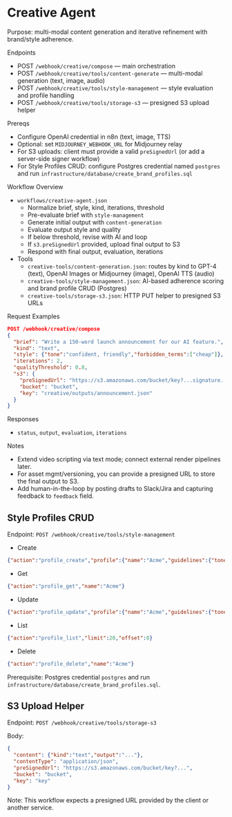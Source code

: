 # Creative Agent

Purpose: multi-modal content generation and iterative refinement with brand/style adherence.

Endpoints
- POST `/webhook/creative/compose` — main orchestration
- POST `/webhook/creative/tools/content-generate` — multi-modal generation (text, image, audio)
- POST `/webhook/creative/tools/style-management` — style evaluation and profile handling
 - POST `/webhook/creative/tools/storage-s3` — presigned S3 upload helper

Prereqs
- Configure OpenAI credential in n8n (text, image, TTS)
- Optional: set `MIDJOURNEY_WEBHOOK_URL` for Midjourney relay
 - For S3 uploads: client must provide a valid `preSignedUrl` (or add a server-side signer workflow)
 - For Style Profiles CRUD: configure Postgres credential named `postgres` and run `infrastructure/database/create_brand_profiles.sql`

Workflow Overview
- `workflows/creative-agent.json`
  - Normalize brief, style, kind, iterations, threshold
  - Pre-evaluate brief with `style-management`
  - Generate initial output with `content-generation`
  - Evaluate output style and quality
  - If below threshold, revise with AI and loop
  - If `s3.preSignedUrl` provided, upload final output to S3
  - Respond with final output, evaluation, iterations
- Tools
  - `creative-tools/content-generation.json`: routes by kind to GPT-4 (text), OpenAI Images or Midjourney (image), OpenAI TTS (audio)
  - `creative-tools/style-management.json`: AI-based adherence scoring and brand profile CRUD (Postgres)
  - `creative-tools/storage-s3.json`: HTTP PUT helper to presigned S3 URLs

Request Examples
```json
POST /webhook/creative/compose
{
  "brief": "Write a 150-word launch announcement for our AI feature.",
  "kind": "text",
  "style": {"tone":"confident, friendly","forbidden_terms":["cheap"]},
  "iterations": 2,
  "qualityThreshold": 0.8,
  "s3": {
    "preSignedUrl": "https://s3.amazonaws.com/bucket/key?...signature...",
    "bucket": "bucket",
    "key": "creative/outputs/announcement.json"
  }
}
```

Responses
- `status`, `output`, `evaluation`, `iterations`

Notes
- Extend video scripting via text mode; connect external render pipelines later.
- For asset mgmt/versioning, you can provide a presigned URL to store the final output to S3.
- Add human-in-the-loop by posting drafts to Slack/Jira and capturing feedback to `feedback` field.

## Style Profiles CRUD

Endpoint: `POST /webhook/creative/tools/style-management`

- Create
```json
{"action":"profile_create","profile":{"name":"Acme","guidelines":{"tone":"confident"}}}
```

- Get
```json
{"action":"profile_get","name":"Acme"}
```

- Update
```json
{"action":"profile_update","profile":{"name":"Acme","guidelines":{"tone":"confident","claims":"no unverifiable claims"}}}
```

- List
```json
{"action":"profile_list","limit":20,"offset":0}
```

- Delete
```json
{"action":"profile_delete","name":"Acme"}
```

Prerequisite: Postgres credential `postgres` and run `infrastructure/database/create_brand_profiles.sql`.

## S3 Upload Helper

Endpoint: `POST /webhook/creative/tools/storage-s3`

Body:
```json
{
  "content": {"kind":"text","output":"..."},
  "contentType": "application/json",
  "preSignedUrl": "https://s3.amazonaws.com/bucket/key?...",
  "bucket": "bucket",
  "key": "key"
}
```

Note: This workflow expects a presigned URL provided by the client or another service.
